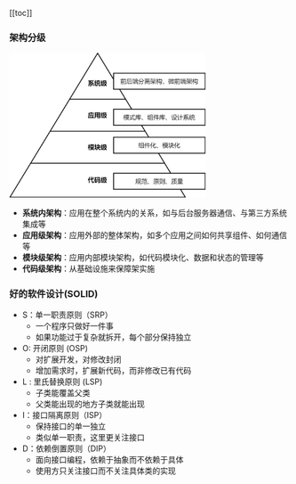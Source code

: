 [[toc]]

### 架构分级

<img src="./images/framework.jpg" alt="架构图" width="70%" />

- **系统内架构**：应用在整个系统内的关系，如与后台服务器通信、与第三方系统集成等
- **应用级架构**：应用外部的整体架构，如多个应用之间如何共享组件、如何通信等
- **模块级架构**：应用内部模块架构，如代码模块化、数据和状态的管理等
- **代码级架构**：从基础设施来保障架实施

### 好的软件设计(SOLID)

- S：单一职责原则（SRP）
  - 一个程序只做好一件事
  - 如果功能过于复杂就拆开，每个部分保持独立
- O: 开闭原则 (OSP)
  - 对扩展开发，对修改封闭
  - 增加需求时，扩展新代码，而非修改已有代码
- L : 里氏替换原则 (LSP)
  - 子类能覆盖父类
  - 父类能出现的地方子类就能出现
- I：接口隔离原则（ISP）
  - 保持接口的单一独立
  - 类似单一职责，这里更关注接口
- D：依赖倒置原则（DIP）
  - 面向接口编程，依赖于抽象而不依赖于具体
  - 使用方只关注接口而不关注具体类的实现
